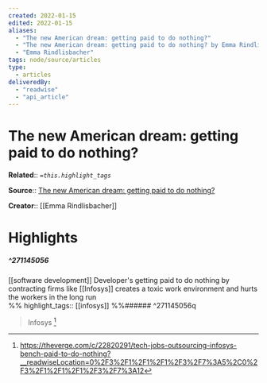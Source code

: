 ```yaml
---
created: 2022-01-15
edited: 2022-01-15
aliases:
  - "The new American dream: getting paid to do nothing?"
  - "The new American dream: getting paid to do nothing? by Emma Rindlisbacher"
  - "Emma Rindlisbacher"
tags: node/source/articles
type: 
  - articles
deliveredBy: 
  - "readwise"
  - "api_article"
---
```

# The new American dream: getting paid to do nothing?

**Related**:: 
*`=this.highlight_tags`*

**Source**:: [The new American dream: getting paid to do nothing?](https://theverge.com/c/22820291/tech-jobs-outsourcing-infosys-bench-paid-to-do-nothing)

**Creator**:: [[Emma Rindlisbacher]]

# Highlights
##### ^271145056

[[software development]] Developer's getting paid to do nothing by contracting firms like [[Infosys]] creates a toxic work environment and hurts the workers in the long run  
%%
highlight_tags:: [[infosys]]
%%###### ^271145056q
> Infosys 
  [^271145056]

[^271145056]: https://theverge.com/c/22820291/tech-jobs-outsourcing-infosys-bench-paid-to-do-nothing?__readwiseLocation=0%2F3%2F1%2F1%2F1%2F3%2F7%3A5%2C0%2F3%2F1%2F1%2F1%2F3%2F7%3A12

